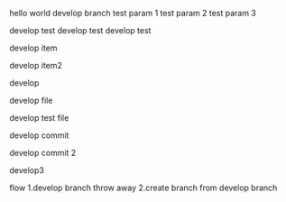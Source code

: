 hello world
develop branch
test param 1
test param 2
test param 3

develop test
develop test
develop test

develop item

develop item2

develop

develop file

develop test file

develop commit

develop commit 2

develop3

flow
1.develop branch throw away
2.create branch from develop branch
